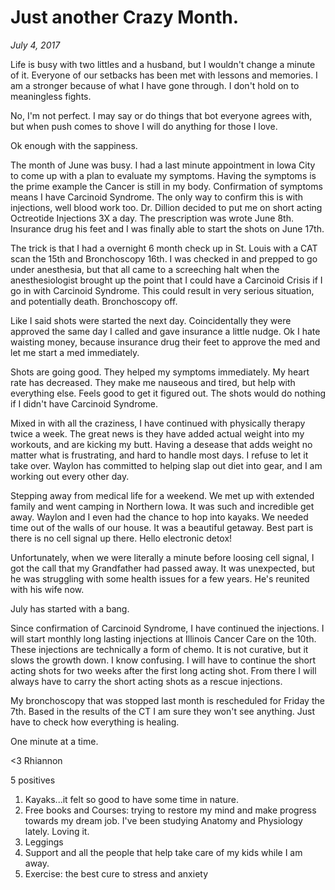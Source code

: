 # Just another Crazy Month.
_July 4, 2017_

Life is busy with two littles and a husband, but I wouldn't change a minute of it.  Everyone of our setbacks has been met with lessons and memories.  I am a stronger because of what I have gone through.  I don't hold on to meaningless fights.

No, I'm not perfect.   I may say or do things that bot everyone agrees with, but when push comes to shove I will do anything for those I love.

Ok enough with the sappiness.

The month of June was busy.  I had a last minute appointment in Iowa City to come up with a plan to evaluate my symptoms.  Having the symptoms is the prime example the Cancer is still in my body.  Confirmation of symptoms means I have Carcinoid Syndrome.  The only way to confirm this is with injections, well blood work too.  Dr. Dillion decided to put me on short acting Octreotide Injections 3X a day.  The prescription was wrote June 8th.  Insurance drug his feet and I was finally able to start the shots on June 17th.

The trick is that I had a overnight 6 month check up in St. Louis with a CAT scan the 15th and Bronchoscopy 16th.  I was checked in and prepped to go under anesthesia, but that all came to a screeching halt when the anesthesiologist brought up the point that I could have a Carcinoid Crisis if I go in with Carcinoid Syndrome.  This could result in very serious situation, and potentially death.  Bronchoscopy off.

Like I said shots were started the next day.  Coincidentally they were approved the same day I called and gave insurance a little nudge. Ok I hate waisting money, because insurance drug their feet to approve the med and let me start a med immediately.

Shots are going good.  They helped my symptoms immediately.  My heart rate has decreased.  They make me nauseous and tired, but help with everything else. Feels good to get it figured out.  The shots would do nothing if I didn't have Carcinoid Syndrome. 

Mixed in with all the craziness, I have continued with physically therapy twice a week.  The great news is they have added actual weight into my workouts, and are kicking my butt.  Having a desease that adds weight no matter what is frustrating, and hard to handle most days.  I refuse to let it take over.  Waylon has committed to helping slap out diet into gear, and I am working out every other day.

Stepping away from medical life for a weekend. We met up with extended family and went camping in Northern Iowa.  It was such and incredible get away.   Waylon and I even had the chance to hop into kayaks.  We needed time out of the walls of our house.  It was a beautiful getaway.  Best part is there is no cell signal up there.  Hello electronic detox!

Unfortunately, when we were literally a minute before loosing cell signal, I got the call that my Grandfather had passed away.   It was unexpected, but he was struggling with some health issues for a few years.  He's reunited with his wife now.

July has started with a bang. 

Since confirmation of Carcinoid Syndrome, I have continued the injections.  I will start monthly long lasting injections at Illinois Cancer Care on the 10th.  These injections are technically a form of chemo.  It is not curative, but it slows the growth down.  I know confusing.  I will have to continue the short acting shots for two weeks after the first long acting shot. From there I will always have to carry the short acting shots as a rescue injections. 

My bronchoscopy that was stopped last month is rescheduled for Friday the 7th.  Based in the results of the CT I am sure they won't see anything.  Just have to check how everything is healing.

One minute at a time.

<3 Rhiannon

5 positives

1.  Kayaks...it felt so good to have some time in nature.
2.  Free books and Courses: trying to restore my mind and make progress towards my dream job.  I've been studying Anatomy and Physiology lately.  Loving it.
3.  Leggings
4. Support and all the people that help take care of my kids while I am away.
5.  Exercise: the best cure to stress and anxiety